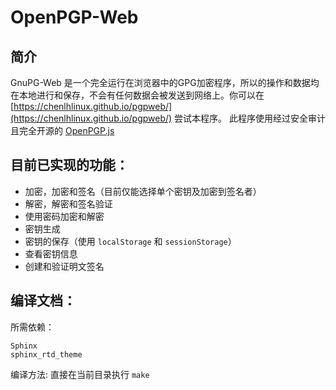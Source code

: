 # OpenPGP-Web

## 简介
GnuPG-Web 是一个完全运行在浏览器中的GPG加密程序，所以的操作和数据均在本地进行和保存，不会有任何数据会被发送到网络上。你可以在 [https://chenlhlinux.github.io/pgpweb/](https://chenlhlinux.github.io/pgpweb/) 尝试本程序。
此程序使用经过安全审计且完全开源的 [OpenPGP.js](https://github.com/openpgpjs/openpgpjs/)

## 目前已实现的功能：
* 加密，加密和签名（目前仅能选择单个密钥及加密到签名者）
* 解密，解密和签名验证
* 使用密码加密和解密
* 密钥生成
* 密钥的保存（使用 `localStorage` 和 `sessionStorage`）
* 查看密钥信息
* 创建和验证明文签名

## 编译文档：
所需依赖：
```
Sphinx
sphinx_rtd_theme
```
编译方法:
直接在当前目录执行 `make`